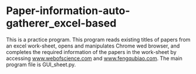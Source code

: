 # Paper-information-auto-gatherer_excel-based
This is a practice program. This program reads existing titles of papers from an excel work-sheet, opens and manipulates Chrome wed browser, and completes the required information of the papers in the work-sheet by accessing www.webofscience.com and www.fengqubiao.com.
The main program file is GUI_sheet.py.
